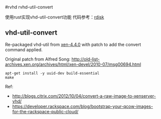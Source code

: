 #rvhd
rvhd-util-convert

使用rust实现vhd-util-convert功能
代码参考：[rdisk](https://github.com/vsrs/rdisk)

## vhd-util-convert
Re-packaged vhd-util from [xen-4.4.0](http://bits.xensource.com/oss-xen/release/4.4.0/xen-4.4.0.tar.gz) with patch to add the convert command applied.

Original patch from Alfred Song: http://old-list-archives.xen.org/archives/html/xen-devel/2010-07/msg00694.html

```
apt-get install -y uuid-dev build-essential
make

```

Ref:
* http://blogs.citrix.com/2012/10/04/convert-a-raw-image-to-xenserver-vhd/
* https://developer.rackspace.com/blog/bootstrap-your-qcow-images-for-the-rackspace-public-cloud/
